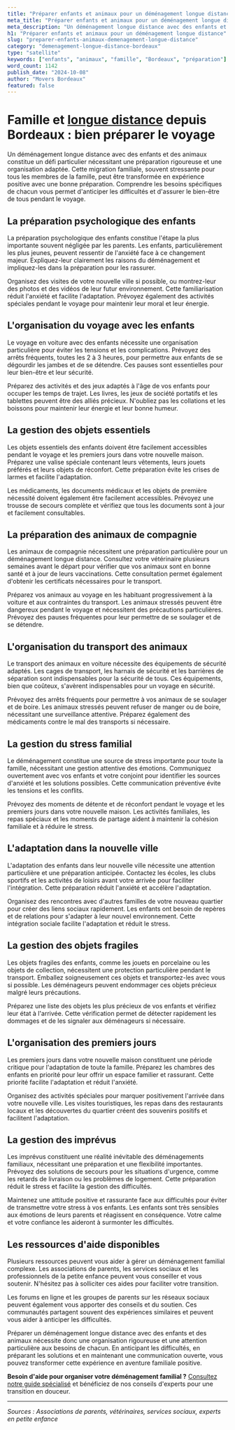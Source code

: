 ```yaml
---
title: "Préparer enfants et animaux pour un déménagement longue distance"
meta_title: "Préparer enfants et animaux pour un déménagement longue distance"
meta_description: "Un déménagement longue distance avec des enfants et des animaux constitue un défi particulier nécessitant une préparation rigoureuse et une organisati."
h1: "Préparer enfants et animaux pour un déménagement longue distance"
slug: "preparer-enfants-animaux-demenagement-longue-distance"
category: "demenagement-longue-distance-bordeaux"
type: "satellite"
keywords: ["enfants", "animaux", "famille", "Bordeaux", "préparation"]
word_count: 1142
publish_date: "2024-10-08"
author: "Movers Bordeaux"
featured: false
---
```



# Famille et [longue distance](/blog/demenagement-entreprise-bordeaux/demenagement-entreprise-bordeaux-guide) depuis Bordeaux : bien préparer le voyage

Un déménagement longue distance avec des enfants et des animaux constitue un défi particulier nécessitant une préparation rigoureuse et une organisation adaptée. Cette migration familiale, souvent stressante pour tous les membres de la famille, peut être transformée en expérience positive avec une bonne préparation. Comprendre les besoins spécifiques de chacun vous permet d'anticiper les difficultés et d'assurer le bien-être de tous pendant le voyage.

## La préparation psychologique des enfants

La préparation psychologique des enfants constitue l'étape la plus importante souvent négligée par les parents. Les enfants, particulièrement les plus jeunes, peuvent ressentir de l'anxiété face à ce changement majeur. Expliquez-leur clairement les raisons du déménagement et impliquez-les dans la préparation pour les rassurer.

Organisez des visites de votre nouvelle ville si possible, ou montrez-leur des photos et des vidéos de leur futur environnement. Cette familiarisation réduit l'anxiété et facilite l'adaptation. Prévoyez également des activités spéciales pendant le voyage pour maintenir leur moral et leur énergie.

## L'organisation du voyage avec les enfants

Le voyage en voiture avec des enfants nécessite une organisation particulière pour éviter les tensions et les complications. Prévoyez des arrêts fréquents, toutes les 2 à 3 heures, pour permettre aux enfants de se dégourdir les jambes et de se détendre. Ces pauses sont essentielles pour leur bien-être et leur sécurité.

Préparez des activités et des jeux adaptés à l'âge de vos enfants pour occuper les temps de trajet. Les livres, les jeux de société portatifs et les tablettes peuvent être des alliés précieux. N'oubliez pas les collations et les boissons pour maintenir leur énergie et leur bonne humeur.

## La gestion des objets essentiels

Les objets essentiels des enfants doivent être facilement accessibles pendant le voyage et les premiers jours dans votre nouvelle maison. Préparez une valise spéciale contenant leurs vêtements, leurs jouets préférés et leurs objets de réconfort. Cette préparation évite les crises de larmes et facilite l'adaptation.

Les médicaments, les documents médicaux et les objets de première nécessité doivent également être facilement accessibles. Prévoyez une trousse de secours complète et vérifiez que tous les documents sont à jour et facilement consultables.

## La préparation des animaux de compagnie

Les animaux de compagnie nécessitent une préparation particulière pour un déménagement longue distance. Consultez votre vétérinaire plusieurs semaines avant le départ pour vérifier que vos animaux sont en bonne santé et à jour de leurs vaccinations. Cette consultation permet également d'obtenir les certificats nécessaires pour le transport.

Préparez vos animaux au voyage en les habituant progressivement à la voiture et aux contraintes du transport. Les animaux stressés peuvent être dangereux pendant le voyage et nécessitent des précautions particulières. Prévoyez des pauses fréquentes pour leur permettre de se soulager et de se détendre.

## L'organisation du transport des animaux

Le transport des animaux en voiture nécessite des équipements de sécurité adaptés. Les cages de transport, les harnais de sécurité et les barrières de séparation sont indispensables pour la sécurité de tous. Ces équipements, bien que coûteux, s'avèrent indispensables pour un voyage en sécurité.

Prévoyez des arrêts fréquents pour permettre à vos animaux de se soulager et de boire. Les animaux stressés peuvent refuser de manger ou de boire, nécessitant une surveillance attentive. Préparez également des médicaments contre le mal des transports si nécessaire.

## La gestion du stress familial

Le déménagement constitue une source de stress importante pour toute la famille, nécessitant une gestion attentive des émotions. Communiquez ouvertement avec vos enfants et votre conjoint pour identifier les sources d'anxiété et les solutions possibles. Cette communication préventive évite les tensions et les conflits.

Prévoyez des moments de détente et de réconfort pendant le voyage et les premiers jours dans votre nouvelle maison. Les activités familiales, les repas spéciaux et les moments de partage aident à maintenir la cohésion familiale et à réduire le stress.

## L'adaptation dans la nouvelle ville

L'adaptation des enfants dans leur nouvelle ville nécessite une attention particulière et une préparation anticipée. Contactez les écoles, les clubs sportifs et les activités de loisirs avant votre arrivée pour faciliter l'intégration. Cette préparation réduit l'anxiété et accélère l'adaptation.

Organisez des rencontres avec d'autres familles de votre nouveau quartier pour créer des liens sociaux rapidement. Les enfants ont besoin de repères et de relations pour s'adapter à leur nouvel environnement. Cette intégration sociale facilite l'adaptation et réduit le stress.

## La gestion des objets fragiles

Les objets fragiles des enfants, comme les jouets en porcelaine ou les objets de collection, nécessitent une protection particulière pendant le transport. Emballez soigneusement ces objets et transportez-les avec vous si possible. Les déménageurs peuvent endommager ces objets précieux malgré leurs précautions.

Préparez une liste des objets les plus précieux de vos enfants et vérifiez leur état à l'arrivée. Cette vérification permet de détecter rapidement les dommages et de les signaler aux déménageurs si nécessaire.

## L'organisation des premiers jours

Les premiers jours dans votre nouvelle maison constituent une période critique pour l'adaptation de toute la famille. Préparez les chambres des enfants en priorité pour leur offrir un espace familier et rassurant. Cette priorité facilite l'adaptation et réduit l'anxiété.

Organisez des activités spéciales pour marquer positivement l'arrivée dans votre nouvelle ville. Les visites touristiques, les repas dans des restaurants locaux et les découvertes du quartier créent des souvenirs positifs et facilitent l'adaptation.

## La gestion des imprévus

Les imprévus constituent une réalité inévitable des déménagements familiaux, nécessitant une préparation et une flexibilité importantes. Prévoyez des solutions de secours pour les situations d'urgence, comme les retards de livraison ou les problèmes de logement. Cette préparation réduit le stress et facilite la gestion des difficultés.

Maintenez une attitude positive et rassurante face aux difficultés pour éviter de transmettre votre stress à vos enfants. Les enfants sont très sensibles aux émotions de leurs parents et réagissent en conséquence. Votre calme et votre confiance les aideront à surmonter les difficultés.

## Les ressources d'aide disponibles

Plusieurs ressources peuvent vous aider à gérer un déménagement familial complexe. Les associations de parents, les services sociaux et les professionnels de la petite enfance peuvent vous conseiller et vous soutenir. N'hésitez pas à solliciter ces aides pour faciliter votre transition.

Les forums en ligne et les groupes de parents sur les réseaux sociaux peuvent également vous apporter des conseils et du soutien. Ces communautés partagent souvent des expériences similaires et peuvent vous aider à anticiper les difficultés.

Préparer un déménagement longue distance avec des enfants et des animaux nécessite donc une organisation rigoureuse et une attention particulière aux besoins de chacun. En anticipant les difficultés, en préparant les solutions et en maintenant une communication ouverte, vous pouvez transformer cette expérience en aventure familiale positive.

**Besoin d'aide pour organiser votre déménagement familial ?** [Consultez notre guide spécialisé](/blog/demenagement-entreprise-bordeaux/demenagement-entreprise-bordeaux-guide) et bénéficiez de nos conseils d'experts pour une transition en douceur.

---

*Sources : Associations de parents, vétérinaires, services sociaux, experts en petite enfance*
